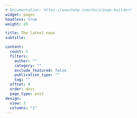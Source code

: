 ```yaml
---
# Documentation: https://wowchemy.com/docs/page-builder/
widget: pages
headless: true
weight: 20

title: The latest news
subtitle:

content:
  count: 5
  filters:
    author: ""
    category: ""
    exclude_featured: false
    publication_type: ""
    tag: ""
  offset: 0
  order: desc
  page_type: post
design:
  view: 3
  columns: "1"
---
```

